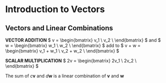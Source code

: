 # Introduction to Vectors

## Vectors and Linear Combinations

**VECTOR ADDITION** $
v =
\begin{bmatrix}
v_1 \\
v_2 \\
\end{bmatrix}
$ and $
w =
\begin{bmatrix}
w_1 \\
w_2 \\
\end{bmatrix}
$ add to $
v + w = \begin{bmatrix}
v_1 + w_1 \\
v_2 + w_2 \\
\end{bmatrix}
$

**SCALAR MULTIPLICATION** $
2v =
\begin{bmatrix}
2v_1 \\
2v_2 \\
\end{bmatrix}
$

The sum of $c\boldsymbol{v}$ and $d\boldsymbol{w}$ is a linear combination of $\boldsymbol{v}$ and $\boldsymbol{w}$
